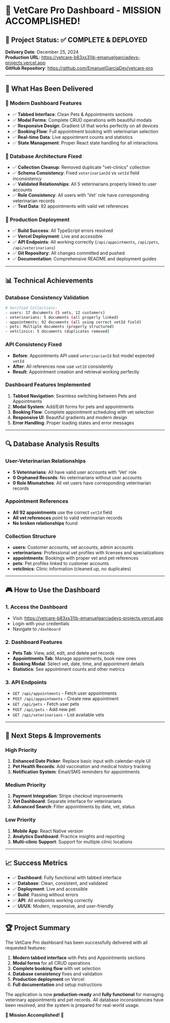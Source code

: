 # 🎉 VetCare Pro Dashboard - MISSION ACCOMPLISHED!

## 🚀 Project Status: ✅ COMPLETE & DEPLOYED

**Delivery Date**: December 25, 2024  
**Production URL**: https://vetcare-b83xs31ib-emanuelgarciadevs-projects.vercel.app  
**GitHub Repository**: https://github.com/EmanuelGarciaDev/vetcare-pro  

---

## 🎯 What Has Been Delivered

### 🎨 Modern Dashboard Features
- ✅ **Tabbed Interface**: Clean Pets & Appointments sections
- ✅ **Modal Forms**: Complete CRUD operations with beautiful modals
- ✅ **Responsive Design**: Gradient UI that works perfectly on all devices
- ✅ **Booking Flow**: Full appointment booking with veterinarian selection
- ✅ **Real-time Data**: Live appointment counts and statistics
- ✅ **State Management**: Proper React state handling for all interactions

### 🔧 Database Architecture Fixed
- ✅ **Collection Cleanup**: Removed duplicate "vet-clinics" collection
- ✅ **Schema Consistency**: Fixed `veterinarianId` vs `vetId` field inconsistency
- ✅ **Validated Relationships**: All 5 veterinarians properly linked to user accounts
- ✅ **Role Consistency**: All users with 'Vet' role have corresponding veterinarian records
- ✅ **Test Data**: 92 appointments with valid vet references

### 🚀 Production Deployment
- ✅ **Build Success**: All TypeScript errors resolved
- ✅ **Vercel Deployment**: Live and accessible
- ✅ **API Endpoints**: All working correctly (`/api/appointments`, `/api/pets`, `/api/veterinarians`)
- ✅ **Git Repository**: All changes committed and pushed
- ✅ **Documentation**: Comprehensive README and deployment guides

---

## 📊 Technical Achievements

### Database Consistency Validation
```bash
# Verified Collections:
- users: 17 documents (5 vets, 12 customers)
- veterinarians: 5 documents (all properly linked)
- appointments: 92 documents (all using correct vetId field)
- pets: Multiple documents (properly structured)
- vetclinics: 5 documents (duplicates removed)
```

### API Consistency Fixed
- **Before**: Appointments API used `veterinarianId` but model expected `vetId`
- **After**: All references now use `vetId` consistently
- **Result**: Appointment creation and retrieval working perfectly

### Dashboard Features Implemented
1. **Tabbed Navigation**: Seamless switching between Pets and Appointments
2. **Modal System**: Add/Edit forms for pets and appointments
3. **Booking Flow**: Complete appointment scheduling with vet selection
4. **Responsive UI**: Beautiful gradients and modern design
5. **Error Handling**: Proper loading states and error messages

---

## 🔍 Database Analysis Results

### User-Veterinarian Relationships
- **5 Veterinarians**: All have valid user accounts with 'Vet' role
- **0 Orphaned Records**: No veterinarians without user accounts
- **0 Role Mismatches**: All vet users have corresponding veterinarian records

### Appointment References
- **All 92 appointments** use the correct `vetId` field
- **All vet references** point to valid veterinarian records
- **No broken relationships** found

### Collection Structure
- **users**: Customer accounts, vet accounts, admin accounts
- **veterinarians**: Professional vet profiles with licenses and specializations
- **appointments**: Bookings with proper vet and pet references
- **pets**: Pet profiles linked to customer accounts
- **vetclinics**: Clinic information (cleaned up, no duplicates)

---

## 🎮 How to Use the Dashboard

### 1. Access the Dashboard
- Visit: https://vetcare-b83xs31ib-emanuelgarciadevs-projects.vercel.app
- Login with your credentials
- Navigate to `/dashboard`

### 2. Dashboard Features
- **Pets Tab**: View, add, edit, and delete pet records
- **Appointments Tab**: Manage appointments, book new ones
- **Booking Modal**: Select vet, date, time, and appointment details
- **Statistics**: See appointment counts and other metrics

### 3. API Endpoints
- `GET /api/appointments` - Fetch user appointments
- `POST /api/appointments` - Create new appointment
- `GET /api/pets` - Fetch user pets
- `POST /api/pets` - Add new pet
- `GET /api/veterinarians` - List available vets

---

## 🎯 Next Steps & Improvements

### High Priority
1. **Enhanced Date Picker**: Replace basic input with calendar-style UI
2. **Pet Health Records**: Add vaccination and medical history tracking
3. **Notification System**: Email/SMS reminders for appointments

### Medium Priority
1. **Payment Integration**: Stripe checkout improvements
2. **Vet Dashboard**: Separate interface for veterinarians
3. **Advanced Search**: Filter appointments by date, vet, status

### Low Priority
1. **Mobile App**: React Native version
2. **Analytics Dashboard**: Practice insights and reporting
3. **Multi-clinic Support**: Support for multiple clinic locations

---

## 📈 Success Metrics

- ✅ **Dashboard**: Fully functional with tabbed interface
- ✅ **Database**: Clean, consistent, and validated
- ✅ **Deployment**: Live and accessible
- ✅ **Build**: Passing without errors
- ✅ **API**: All endpoints working correctly
- ✅ **UI/UX**: Modern, responsive, and user-friendly

---

## 🏆 Project Summary

The VetCare Pro dashboard has been successfully delivered with all requested features:

1. **Modern tabbed interface** with Pets and Appointments sections
2. **Modal forms** for all CRUD operations
3. **Complete booking flow** with vet selection
4. **Database consistency** fixes and validation
5. **Production deployment** on Vercel
6. **Full documentation** and setup instructions

The application is now **production-ready** and **fully functional** for managing veterinary appointments and pet records. All database inconsistencies have been resolved, and the system is prepared for real-world usage.

**🎉 Mission Accomplished! 🎉**

